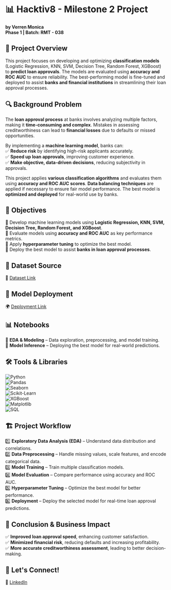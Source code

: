 
# 📊 **Hacktiv8 - Milestone 2 Project**
**by Verren Monica**  
**Phase 1 | Batch: RMT - 038**  

## 📌 **Project Overview**  
This project focuses on developing and optimizing **classification models** (Logistic Regression, KNN, SVM, Decision Tree, Random Forest, XGBoost) to **predict loan approvals**. The models are evaluated using **accuracy and ROC AUC** to ensure reliability. The best-performing model is fine-tuned and deployed to assist **banks and financial institutions** in streamlining their loan approval processes.  

## 🔍 **Background Problem**  
The **loan approval process** at banks involves analyzing multiple factors, making it **time-consuming and complex**. Mistakes in assessing creditworthiness can lead to **financial losses** due to defaults or missed opportunities.  

By implementing a **machine learning model**, banks can:  
✅ **Reduce risk** by identifying high-risk applicants accurately.  
✅ **Speed up loan approvals**, improving customer experience.  
✅ **Make objective, data-driven decisions**, reducing subjectivity in approvals.  

This project applies **various classification algorithms** and evaluates them using **accuracy and ROC AUC scores**. **Data balancing techniques** are applied if necessary to ensure fair model performance. The best model is **optimized and deployed** for real-world use by banks.  

## 🎯 **Objectives**  
🔹 Develop machine learning models using **Logistic Regression, KNN, SVM, Decision Tree, Random Forest, and XGBoost**.  
🔹 Evaluate models using **accuracy and ROC AUC** as key performance metrics.  
🔹 Apply **hyperparameter tuning** to optimize the best model.  
🔹 Deploy the best model to assist **banks in loan approval processes**.  

## 📂 **Dataset Source**  
📌 [Dataset Link](https://www.kaggle.com/datasets/taweilo/loan-approval-classification-data)

## 🚀 **Model Deployment**  
🌍 [Deployment Link](https://huggingface.co/spaces/verrenmo/hacktiv8-milestoneproject)

## 📊 **Notebooks**  
📌 **EDA & Modeling** – Data exploration, preprocessing, and model training.  
📌 **Model Inference** – Deploying the best model for real-world predictions.  

## 🛠️ **Tools & Libraries**  

![Python](https://img.shields.io/badge/-Python-3776AB?style=flat-square&logo=python&logoColor=white)  
![Pandas](https://img.shields.io/badge/-Pandas-150458?style=flat-square&logo=pandas&logoColor=white)  
![Seaborn](https://img.shields.io/badge/-Seaborn-009688?style=flat-square&logo=python&logoColor=white)  
![Scikit-Learn](https://img.shields.io/badge/-Scikit%20Learn-F7931E?style=flat-square&logo=scikit-learn&logoColor=white)  
![XGBoost](https://img.shields.io/badge/-XGBoost-EE0000?style=flat-square&logo=xgboost&logoColor=white)  
![Matplotlib](https://img.shields.io/badge/-Matplotlib-11557C?style=flat-square&logo=python&logoColor=white)  
![SQL](https://img.shields.io/badge/-SQL-336791?style=flat-square&logo=postgresql&logoColor=white)  

## 🏗️ **Project Workflow**  
1️⃣ **Exploratory Data Analysis (EDA)** – Understand data distribution and correlations.  
2️⃣ **Data Preprocessing** – Handle missing values, scale features, and encode categorical data.  
3️⃣ **Model Training** – Train multiple classification models.  
4️⃣ **Model Evaluation** – Compare performance using accuracy and ROC AUC.  
5️⃣ **Hyperparameter Tuning** – Optimize the best model for better performance.  
6️⃣ **Deployment** – Deploy the selected model for real-time loan approval predictions.  


## 📌 **Conclusion & Business Impact**  
✅ **Improved loan approval speed**, enhancing customer satisfaction.  
✅ **Minimized financial risk**, reducing defaults and increasing profitability.  
✅ **More accurate creditworthiness assessment**, leading to better decision-making.  

## 🔗 **Let's Connect!**  
💼 [LinkedIn](https://www.linkedin.com/in/verrenmonica)  
